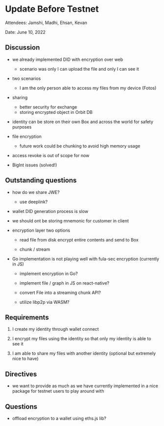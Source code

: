 # Update Before Testnet

Attendees: Jamshi, Madhi, Ehsan, Kevan

Date: June 10, 2022

## Discussion

* we already implemented DID with encryption over web
  * scenario was only I can upload the file and only I can see it

* two scenarios
  *  I am the only person able to access my files from my device (Fotos)

* sharing
  * better security for exchange
  * storing encrypted object in Orbit DB

* identity can be store on their own Box and across the world for safety purposes

* file encryption
  * future work could be chunking to avoid high memory usage

* access revoke is out of scope for now

* BigInt issues (solved!)

## Outstanding questions

  * how do we share JWE?
    * use deeplink?

  * wallet DID generation process is slow

  * we should ont be storing mnemonic for customer in client

  * encryption layer two options
    * read file from disk encrypt entire contents and send to Box

    * chunk / stream

  * Go implementation is not playing well with fula-sec encryption (currently in JS)

    * implement encryption in Go?

    * implement file / graph in JS on react-native?

    * convert File into a streaming chunk API?

    * utilize libp2p via WASM?


## Requirements

1.  I create my identity through wallet connect

2.  I encrypt my files using the identity so that only my identity is able to see it

3.  I am able to share my files with another identity (optional but extremely nice to have)

## Directives
  * we want to provide as much as we have currently implemented in a nice package for testnet users to play around with

## Questions
  * offload encryption to a wallet using eths.js lib?
